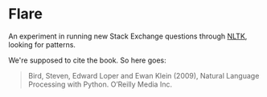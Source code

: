 Flare
=====

An experiment in running new Stack Exchange questions through [NLTK](http://www.nltk.org/), looking for patterns.

We're supposed to cite the book. So here goes:

> Bird, Steven, Edward Loper and Ewan Klein (2009), Natural Language Processing with Python. O’Reilly Media Inc.
